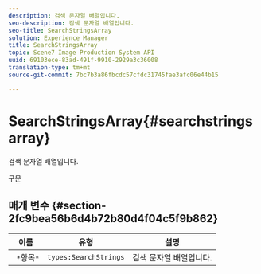 ```yaml
---
description: 검색 문자열 배열입니다.
seo-description: 검색 문자열 배열입니다.
seo-title: SearchStringsArray
solution: Experience Manager
title: SearchStringsArray
topic: Scene7 Image Production System API
uuid: 69103ece-83ad-491f-9910-2929a3c36008
translation-type: tm+mt
source-git-commit: 7bc7b3a86fbcdc57cfdc31745fae3afc06e44b15

---
```



# SearchStringsArray{#searchstringsarray}

검색 문자열 배열입니다.

구문

## 매개 변수 {#section-2fc9bea56b6d4b72b80d4f04c5f9b862}

| 이름 | 유형 | 설명 |
|---|---|---|
| ` *`항목`*` | `types:SearchStrings` | 검색 문자열 배열입니다. |

